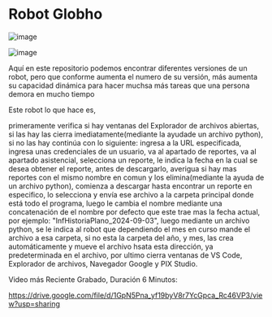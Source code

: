 # Robot Globho

![image](https://github.com/user-attachments/assets/e467821a-ec78-4a4a-8202-feceaf7bedfc)

![image](https://github.com/user-attachments/assets/66a97c48-1b9a-4c54-947e-965be26939ab)


Aquí en este repositorio podemos encontrar diferentes versiones de un robot, pero que conforme aumenta el numero de su versión, más aumenta su capacidad dinámica para hacer muchsa más tareas que una persona demora en mucho tiempo

Este robot lo que hace es, 

primeramente verifica si hay ventanas del Explorador de archivos abiertas, si las hay las cierra imediatamente(mediante la ayudade un archivo python), si no las hay continúa con lo siguiente: ingresa a la URL especificada, ingresa unas credenciales de un usuario, va al apartado de reportes, va al apartado asistencial, selecciona un reporte, le indica la fecha en la cual se desea obtener el reporte, antes de descargarlo, averigua si hay mas reportes con el mismo nombre en comun y los elimina(mediante la ayuda de un archivo python), comienza a descargar hasta encontrar un reporte en especifico, lo selecciona y envía ese archivo a la carpeta principal donde está todo el programa, luego le cambia el nombre mediante una concatenación de el nombre por defecto que este trae mas la fecha actual, por ejemplo: "InfHistoriaPlano_2024-09-03", luego mediante un archivo python, se le indica al robot que dependiendo el mes en curso mande el archivo a esa carpeta, si no esta la carpeta del año, y mes, las crea automáticamente y mueve el archivo hsata esta dirección, ya predeterminada en el archivo, por ultimo cierra ventanas de VS Code, Explorador de archivos, Navegador Google y PIX Studio.

Video más Reciente Grabado, Duración 6 Minutos:

https://drive.google.com/file/d/1GpN5Pna_yf19byV8r7YcGpca_Rc46VP3/view?usp=sharing 
